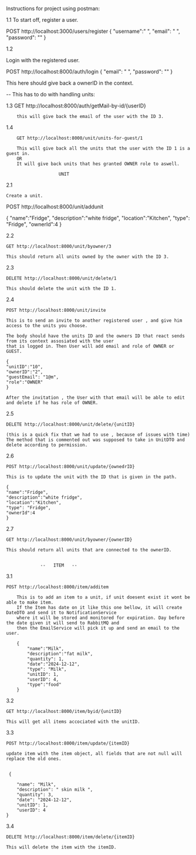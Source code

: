 Instructions for project using postman:


1.1 To start off, register a user.

  POST http://localhost:3000/users/register
  {
  "username":" ",
  "email": " ",
  "password": ""
  }

1.2

  Login with the registered user.

  POST http://localhost:8000/auth/login
  {
  "email": " ",
  "password": ""
  }
  
  This here should give back a ownerID in the context.
  
-- This has to do with handling units: 



1.3
        GET http://localhost:8000/auth/getMail-by-id/{userID}

        this will give back the email of the user with the ID 3.


1.4

        GET http://localhost:8000/unit/units-for-guest/1

        This will give back all the units that the user with the ID 1 is a guest in.
        OR 
        It will give back units that hes granted OWNER role to aswell.

                        UNIT

2.1
    
    Create a unit.

   POST http://localhost:8000/unit/addunit

   {
   "name":"Fridge",
   "description":"white fridge",
   "location":"Kitchen",
   "type": "Fridge",
   "ownerId":4
   }

2.2

    GET http://localhost:8000/unit/byowner/3

    This should return all units owned by the owner with the ID 3.

2.3 

    DELETE http://localhost:8000/unit/delete/1
    
    This should delete the unit with the ID 1.

2.4

    POST http://localhost:8000/unit/invite

    This is to send an invite to another registered user , and give him 
    access to the units you choose.

    The body should have the units ID and the owners ID that react sends from its context assosiated with the user
    that is logged in. Then User will add email and role of OWNER or GUEST.

    {
    "unitID":"10",
    "ownerID":"2",
    "guestEmail": "1@m",
    "role":"OWNER"
    }

    After the invitation , the User with that email will be able to edit and delete if he has role of OWNER.

2.5

    DELETE http://localhost:8000/unit/delete/{unitID} 

    (this is a quick fix that we had to use , because of issues with time)
    The method that is commented out was supposed to take in UnitDTO and delete according to permission.

2.6

    POST http://localhost:8000/unit/update/{ownedrID}

    This is to update the unit with the ID that is given in the path.

    {
    "name":"Fridge",
    "description":"white fridge",
    "location":"Kitchen",
    "type": "Fridge",
    "ownerId":4
    }

2.7

    GET http://localhost:8000/unit/byowner/{ownerID}

    This should return all units that are connected to the ownerID.


                 --   ITEM   -- 

3.1

    POST http://localhost:8000/item/additem
    
        This is to add an item to a unit, if unit doesent exist it wont be able to make item.
        If the Item has date on it like this one bellow, it will create DateDTO and send it to NotificationService
        where it will be stored and monitored for expiration. Day before the date given it will send to RabbitMQ and 
        then the EmailService will pick it up and send an email to the user.

        {
            "name":"Milk",
            "description":"fat milk",
            "quantity": 1,
            "date":"2024-12-12", 
            "type": "Milk",
            "unitID": 1,
            "userID": 4,
            "type":"food"
        }

3.2

    GET http://localhost:8000/item/byid/{unitID}

    This will get all items accociated with the unitID.
    
3.3

    POST http://localhost:8000/item/update/{itemID}

    update item with the item object, all fields that are not null will replace the old ones.
    

     {
    
        "name": "Milk",
        "description": " skin milk ",
        "quantity": 3,
        "date": "2024-12-12",
        "unitID": 1,
        "userID": 4
    }


3.4

    DELETE http://localhost:8000/item/delete/{itemID}

    This will delete the item with the itemID.



